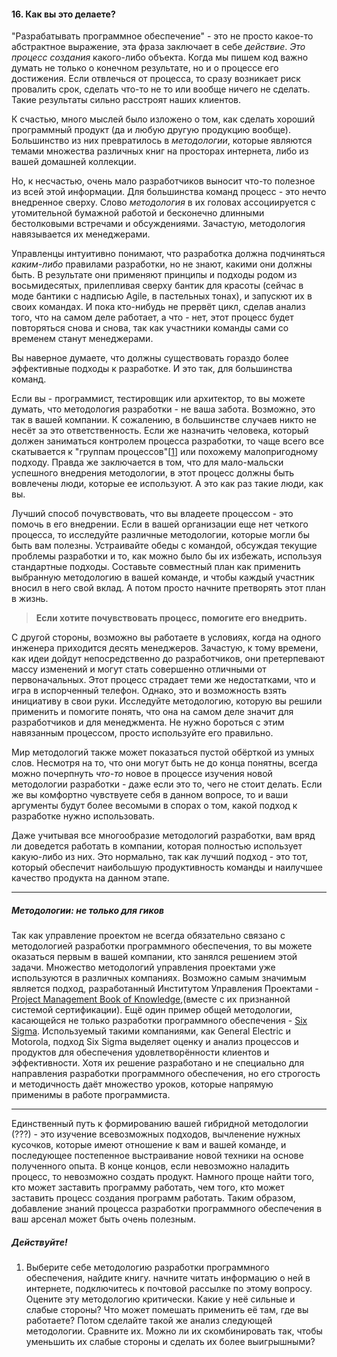 #### 16. Как вы это делаете?

"Разрабатывать программное обеспечение" - это не просто какое-то абстрактное
выражение, эта фраза заключает в себе _действие_. _Это процесс создания_ 
какого-либо объекта. Когда мы пишем код важно думать не только о конечном 
результате, но и о процессе его достижения. Если отвлечься от процесса, то 
сразу возникает риск провалить срок, сделать что-то не то или вообще ничего 
не сделать. Такие результаты сильно расстроят наших клиентов.

К счастью, много мыслей было изложено о том, как сделать хороший программный 
продукт (да и любую другую продукцию вообще). Большинство из них превратилось 
в _методологии_, которые являются темами множества различных книг на просторах 
интернета, либо из вашей домашней коллекции.

Но, к несчастью, очень мало разработчиков выносит что-то полезное из всей 
этой информации. Для большинства команд процесс - это нечто внедренное сверху.
Слово _методология_ в их головах ассоциируется с утомительной бумажной работой
и бесконечно длинными бестолковыми встречами и обсуждениями. Зачастую, 
методология навязывается их менеджерами.

Управленцы интуитивно понимают, что разработка должна подчиняться 
_каким-либо_ правилами разработки, но не знают, какими они должны быть. 
В результате они применяют принципы и подходы родом из восьмидесятых, 
прилепливая сверху бантик для красоты (сейчас в моде бантики с надписью
Agile, в пастельных тонах), и запускют их в своих командах. И пока кто-нибудь
не прервёт цикл, сделав анализ того, что на самом деле работает, а что - нет, 
этот процесс будет повторяться снова и снова, так как участники команды 
сами со временем станут менеджерами.

Вы наверное думаете, что должны существовать гораздо более эффективные подходы к 
разработке. И это так, для большинства команд.

Если вы - программист, тестировщик или архитектор, то вы можете думать, что 
методология разработки - не ваша забота. Возможно, это так в вашей компании. К 
сожалению, в большинстве случаев никто не несёт за это ответственность. Если 
же назначить человека, который должен заниматься контролем процесса разработки, 
то чаще всего все скатывается к "группам процессов"[[1](http://en.wikipedia.org/wiki/Project_management#Processes)] или похожему малопригодному подходу. Правда же заключается в том, что для мало-мальски 
успешного внедрения методологии, в этот процесс должны быть вовлечены люди, которые
ее используют. А это как раз такие люди, как вы.

Лучший способ почувствовать, что вы владеете процессом - это помочь в его внедрении. Если в 
вашей организации еще нет четкого процесса, то исследуйте различные методологии, которые могли 
бы быть вам полезны. Устраивайте обеды с командой, обсуждая текущие проблемы 
разработки и то, как можно было бы их избежать, используя стандартные подходы. 
Составьте совместный план как применить выбранную методологию в вашей
команде, и чтобы каждый участник вносил в него свой вклад. А потом просто начните
претворять этот план в жизнь.

> **Если хотите почувствовать процесс, помогите его внедрить.**

С другой стороны, возможно вы работаете в условиях, когда на одного инженера 
приходится десять менеджеров. Зачастую, к тому времени, как идеи дойдут непосредственно 
до разработчиков, они претерпевают массу изменений и могут стать совершенно 
отличными от первоначальных. Этот процесс страдает теми же недостатками, что и 
игра в испорченный телефон. Однако, это и возможность взять инициативу в свои руки.
Исследуйте методологию, которую вы решили применить и помогите понять, что она 
на самом деле значит для разработчиков и для менеджмента. Не нужно бороться 
с этим навязанным процессом, просто используйте его правильно.

Мир методологий также может показаться пустой обёрткой из умных слов. Несмотря 
на то, что они могут быть не до конца понятны, всегда можно почерпнуть _что-то_ 
новое в процессе изучения новой методологии разработки - даже если это то, чего 
не стоит делать. Если же вы комфортно чувствуете себя в данном вопросе, то и ваши
аргументы будут более весомыми в спорах о том, какой подход к разработке нужно
использовать.

Даже учитывая все многообразие методологий разработки, вам вряд ли доведется работать 
в компании, которая полностью использует какую-либо из них. Это нормально, так как 
лучший подход - это тот, который обеспечит наибольшую продуктивность команды и наилучшее 
качество продукта на данном этапе.

----

##### Методологии: не только для гиков

Так как управление проектом не всегда обязательно связано с методологией разработки
программного обеспечения, то вы можете оказаться первым в вашей компании, кто занялся
решением этой задачи. Множество методологий управления проектами уже используются в 
различных компаниях. Возможно самым значимым является подход, разработанный Институтом 
Управления Проектами - [Project Management Book of Knowledge](http://www.pmi.org/),(вместе с их 
признанной системой сертификации). Ещё один пример общей методологии, касающейся не 
только разработки программного обеспечения - [Six Sigma](http://www.issixsigma.com/). Используемый такими 
компаниями, как General Electric и Motorola, подход Six Sigma выделяет оценку и 
анализ процессов и продуктов для обеспечения удовлетворённости клиентов и
эффективности. Хотя их решение разработано и не специально для направления разработки
программного обеспечения, но его строгость и методичность даёт множество уроков,
которые напрямую применимы в работе программиста.

----

Единственный путь к формированию вашей гибридной методологии (???) - это изучение 
всевозможных подходов, вычленение нужных кусочков, которые имеют отношение к вам и
вашей команде, и последующее постепенное выстраивание новой техники на основе 
полученного опыта. В конце концов, если невозможно наладить процесс, то невозможно 
создать продукт. Намного проще найти того, кто может заставить программу работать,
чем того, кто может заставить процесс создания программ работать. Таким образом,
добавление знаний процесса разработки программного обеспечения в ваш арсенал 
может быть очень полезным.

##### Действуйте!

1. Выберите себе методологию разработки программного обеспечения, найдите книгу.
начните читать информацию о ней в интернете, подключитесь к почтовой рассылке по
этому вопросу. Оцените эту методологию критически. Какие у неё сильные и слабые
стороны? Что может помешать применить её там, где вы работаете? Потом сделайте
такой же анализ следующей методологии. Сравните их. Можно ли их скомбинировать 
так, чтобы уменьшить их слабые стороны и сделать их более выигрышными?
